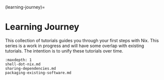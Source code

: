 (learning-journey)=
# Learning Journey

This collection of tutorials guides you through your first steps with Nix.
This series is a work in progress and will have some overlap with existing tutorials.
The intention is to unify these tutorials over time.

```{toctree}
:maxdepth: 1
shell-dot-nix.md
sharing-dependencies.md
packaging-existing-software.md
```
